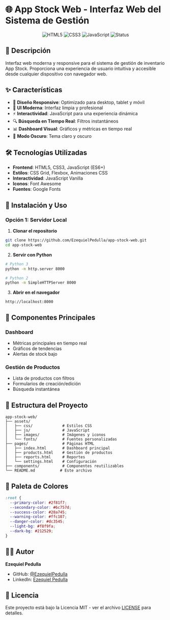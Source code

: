 # 🌐 App Stock Web - Interfaz Web del Sistema de Gestión

<div align="center">
  <img src="https://img.shields.io/badge/HTML5-E34F26?style=for-the-badge&logo=html5&logoColor=white" alt="HTML5">
  <img src="https://img.shields.io/badge/CSS3-1572B6?style=for-the-badge&logo=css3&logoColor=white" alt="CSS3">
  <img src="https://img.shields.io/badge/JavaScript-F7DF1E?style=for-the-badge&logo=javascript&logoColor=black" alt="JavaScript">
  <img src="https://img.shields.io/badge/Status-En%20Desarrollo-green?style=for-the-badge" alt="Status">
</div>

## 📝 Descripción

Interfaz web moderna y responsive para el sistema de gestión de inventario App Stock. Proporciona una experiencia de usuario intuitiva y accesible desde cualquier dispositivo con navegador web.

## ✨ Características

- 📱 **Diseño Responsive**: Optimizado para desktop, tablet y móvil
- 🎨 **UI Moderna**: Interfaz limpia y profesional
- ⚡ **Interactividad**: JavaScript para una experiencia dinámica
- 🔍 **Búsqueda en Tiempo Real**: Filtros instantáneos
- 📊 **Dashboard Visual**: Gráficos y métricas en tiempo real
- 🌙 **Modo Oscuro**: Tema claro y oscuro

## 🛠️ Tecnologías Utilizadas

- **Frontend**: HTML5, CSS3, JavaScript (ES6+)
- **Estilos**: CSS Grid, Flexbox, Animaciones CSS
- **Interactividad**: JavaScript Vanilla
- **Iconos**: Font Awesome
- **Fuentes**: Google Fonts

## 🚀 Instalación y Uso

### Opción 1: Servidor Local

1. **Clonar el repositorio**

```bash
git clone https://github.com/EzequielPedulla/app-stock-web.git
cd app-stock-web
```

2. **Servir con Python**

```bash
# Python 3
python -m http.server 8000

# Python 2
python -m SimpleHTTPServer 8000
```

3. **Abrir en el navegador**

```
http://localhost:8000
```



## 🎨 Componentes Principales

### Dashboard

- Métricas principales en tiempo real
- Gráficos de tendencias
- Alertas de stock bajo

### Gestión de Productos

- Lista de productos con filtros
- Formularios de creación/edición
- Búsqueda instantánea



## 📁 Estructura del Proyecto

```
app-stock-web/
├── assets/
│   ├── css/             # Estilos CSS
│   ├── js/              # JavaScript
│   ├── images/          # Imágenes y iconos
│   └── fonts/           # Fuentes personalizadas
├── pages/               # Páginas HTML
│   ├── index.html       # Dashboard principal
│   ├── products.html    # Gestión de productos
│   ├── reports.html     # Reportes
│   └── settings.html    # Configuración
├── components/          # Componentes reutilizables
└── README.md           # Este archivo
```



## 🎨 Paleta de Colores

```css
:root {
  --primary-color: #2f81f7;
  --secondary-color: #6c757d;
  --success-color: #28a745;
  --warning-color: #ffc107;
  --danger-color: #dc3545;
  --light-bg: #f8f9fa;
  --dark-bg: #212529;
}
```

## 👨‍💻 Autor

**Ezequiel Pedulla**

- GitHub: [@EzequielPedulla](https://github.com/EzequielPedulla)
- LinkedIn: [Ezequiel Pedulla](https://linkedin.com/in/ezequiel-pedulla)

## 📄 Licencia

Este proyecto está bajo la Licencia MIT - ver el archivo [LICENSE](LICENSE) para detalles.
